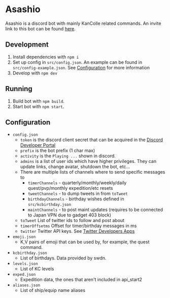 Asashio
=======
Asashio is a discord bot with mainly KanColle related commands. An invite link to this bot can be found [here](https://discordapp.com/oauth2/authorize?client_id=621009359627091968&scope=bot&permissions=0).

Development
------------
1. Install dependencies with `npm i`
2. Set up config in `src/config.json`. An example can be found in `src/config-example.json`. See [Configuration](#Configuration) for more information
3. Develop with `npm dev`

Running
-------
1. Build bot with `npm build`.
2. Start bot with `npm start`.

Configuration
-------------
- `config.json`
    - `token` is the discord client secret that can be acquired in the [Discord Developer Portal](https://discordapp.com/developers/applications/)
    - `prefix` is the bot prefix (1 char max)
    - `activity` is the `Playing ...` shown in discord.
    - `admins` is a list of user ids which have higher privileges. They can update links, change avatar, shutdown the bot, etc...
    - There are multiple lists of channels where to send specific messages to
        - `timerChannels` - quarterly/monthly/weekly/daily quest/pvp/monthly expedition/etc resets
        - `tweetChannels` - to dump tweets in from `toTweet`
        - `birthdayChannels` - birthday wishes defined in `src/kcbirthday.json`
        - `maintChannels` - to post maint updates (requires to be connected to Japan VPN due to gadget 403 block)
    - `toTweet` List of twitter ids to follow and post about
    - `timerOffsetms` Offset for timer/birthday messages in ms
    - `twitter` Twitter API keys. See [Twitter Developers Apps](https://developer.twitter.com/en/apps)
- `emoji.json`
    - K,V pairs of emoji that can be used by, for example, the quest command.
- `kcbirthday.json`
    - List of birthdays. Data provided by swdn.
- `levels.json`
    - List of KC levels
- `exped.json`
    - Expedition data, the ones that aren't included in api_start2
- `aliases.json`
    - List of ship/equip name aliases